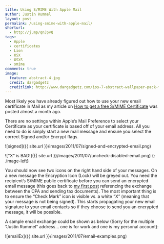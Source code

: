 ```yaml
---
title: Using S/MIME With Apple Mail
author: Justin Rummel
layout: post
permalink: /using-smime-with-apple-mail/
shorturl:
  - http://j.mp/qnJpvQ
tags: 
  - Apple
  - certificates
  - Lion
  - OSX
  - OSXS
  - smime
comments: true
image:
  feature: abstract-4.jpg
  credit: dargadgetz
  creditlink: http://www.dargadgetz.com/ios-7-abstract-wallpaper-pack-for-iphone-5-and-ipod-touch-retina/
---
```

Most likely you have already figured out how to use your new email certificate in Mail as my article on [How to get a free S/MIME Certificate][freeSMIME] was posted almost a month ago.

[freeSMIME]: /acquiring-a-smime-certificate-for-free/

There are no settings within Apple’s Mail Preference to select your Certificate as your certificate is based off of your email address. All you need to do is simply start a new mail message and ensure you select the correct Signed and/or Encrypt flags.

![signed]({{ site.url }}/images/2011/07/signed-and-encrypted-email.png)

!["X" is BAD!]({{ site.url }}/images/2011/07/uncheck-disabled-email.png)
{: .image-left}

You should now see two icons on the right hand side of your messages. On a new message the Encryption Icon (Lock) will be greyed out. You need the recipient’s S/MIME public certificate before you can send an encrypted email message (this goes back to [my first post][what] referencing the exchange between the CPA and sending tax documents). The most important thing is to ensure the “Check Mark” icon is visible vs. a white “X” (meaning that your message is not being signed). This starts propagating your new email signature to your email contacts so if they choose to send you an encrypted message, it will be possible.

[what]: /what-is-smime-email-and-why-should-i-be-using-it/

A sample email exchange could be shown as below (Sorry for the multiple “Justin Rummel” address… one is for work and one is my personal account):

![emailEx]({{ site.url }}/images/2011/07/email-examples.png)
